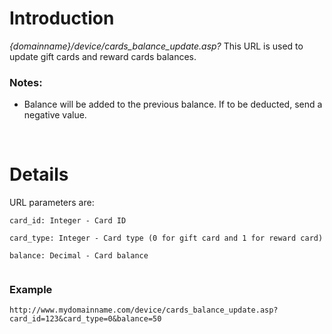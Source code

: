 # Introduction #

_{domainname}/device/cards\_balance\_update.asp?_
This URL is used to update gift cards and reward cards balances.

### Notes: ###
  * Balance will be added to the previous balance. If to be deducted, send a negative value.

<br>

<h1>Details</h1>

URL parameters are:<br>
<pre><code>card_id: Integer - Card ID<br>
card_type: Integer - Card type (0 for gift card and 1 for reward card)<br>
balance: Decimal - Card balance<br>
</code></pre>

<h3>Example</h3>
<pre><code>http://www.mydomainname.com/device/cards_balance_update.asp?card_id=123&amp;card_type=0&amp;balance=50<br>
</code></pre>